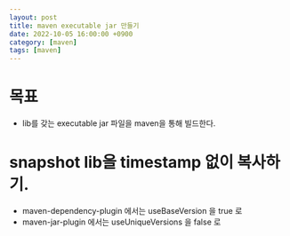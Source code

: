 ```yaml
---
layout: post
title: maven executable jar 만들기
date: 2022-10-05 16:00:00 +0900
category: [maven]
tags: [maven]
---
```


# 목표
 * lib를 갖는 executable jar 파일을 maven을 통해 빌드한다.

# snapshot lib을 timestamp 없이 복사하기.
 * maven-dependency-plugin 에서는 useBaseVersion 을 true 로
 * maven-jar-plugin 에서는 useUniqueVersions 을 false 로